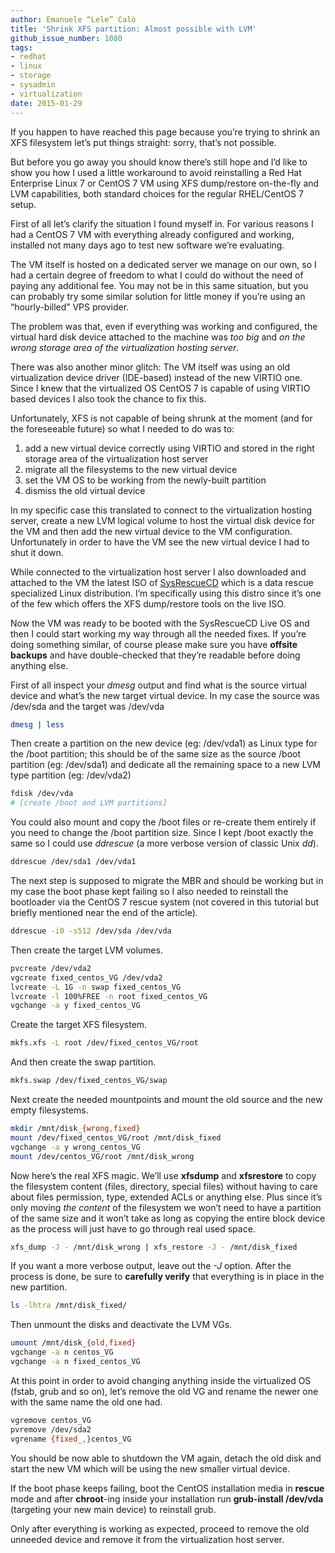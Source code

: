```yaml
---
author: Emanuele “Lele” Calò
title: 'Shrink XFS partition: Almost possible with LVM'
github_issue_number: 1080
tags:
- redhat
- linux
- storage
- sysadmin
- virtualization
date: 2015-01-29
---
```


If you happen to have reached this page because you’re trying to shrink an XFS filesystem let’s put things straight: sorry, that’s not possible.

But before you go away you should know there’s still hope and I’d like to show you how I used a little workaround to avoid reinstalling a Red Hat Enterprise Linux 7 or CentOS 7 VM using XFS dump/restore on-the-fly and LVM capabilities, both standard choices for the regular RHEL/CentOS 7 setup.

First of all let’s clarify the situation I found myself in. For various reasons I had a CentOS 7 VM with everything already configured and working, installed not many days ago to test new software we’re evaluating.

The VM itself is hosted on a dedicated server we manage on our own, so I had a certain degree of freedom to what I could do without the need of paying any additional fee. You may not be in this same situation, but you can probably try some similar solution for little money if you’re using an “hourly-billed” VPS provider.

The problem was that, even if everything was working and configured, the virtual hard disk device attached to the machine was *too big* and *on the wrong storage area of the virtualization hosting server*.

There was also another minor glitch: The VM itself was using an old virtualization device driver (IDE-based) instead of the new VIRTIO one. Since I knew that the virtualized OS CentOS 7 is capable of using VIRTIO based devices I also took the chance to fix this.

Unfortunately, XFS is not capable of being shrunk at the moment (and for the foreseeable future) so what I needed to do was to:

1. add a new virtual device correctly using VIRTIO and stored in the right storage area of the virtualization host server
2. migrate all the filesystems to the new virtual device
3. set the VM OS to be working from the newly-built partition
4. dismiss the old virtual device

In my specific case this translated to connect to the virtualization hosting server, create a new LVM logical volume to host the virtual disk device for the VM and then add the new virtual device to the VM configuration. Unfortunately in order to have the VM see the new virtual device I had to shut it down.

While connected to the virtualization host server I also downloaded and attached to the VM the latest ISO of [SysRescueCD](http://www.system-rescue-cd.org/) which is a data rescue specialized Linux distribution. I’m specifically using this distro since it’s one of the few which offers the XFS dump/restore tools on the live ISO.

Now the VM was ready to be booted with the SysRescueCD Live OS and then I could start working my way through all the needed fixes. If you’re doing something similar, of course please make sure you have **offsite backups** and have double-checked that they’re readable before doing anything else.

First of all inspect your *dmesg* output and find what is the source virtual device and what’s the new target virtual device. In my case the source was /dev/sda and the target was /dev/vda

```bash
dmesg | less
```

Then create a partition on the new device (eg: /dev/vda1) as Linux type for the /boot partition; this should be of the same size as the source /boot partition (eg: /dev/sda1) and dedicate all the remaining space to a new LVM type partition (eg: /dev/vda2)

```bash
fdisk /dev/vda
# [create /boot and LVM partitions]
```

You could also mount and copy the /boot files or re-create them entirely if you need to change the /boot partition size. Since I kept /boot exactly the same so I could use *ddrescue* (a more verbose version of classic Unix *dd*).

```bash
ddrescue /dev/sda1 /dev/vda1
```

The next step is supposed to migrate the MBR and should be working but in my case the boot phase kept failing so I also needed to reinstall the bootloader via the CentOS 7 rescue system (not covered in this tutorial but briefly mentioned near the end of the article).

```bash
ddrescue -i0 -s512 /dev/sda /dev/vda
```

Then create the target LVM volumes.

```bash
pvcreate /dev/vda2
vgcreate fixed_centos_VG /dev/vda2
lvcreate -L 1G -n swap fixed_centos_VG
lvcreate -l 100%FREE -n root fixed_centos_VG
vgchange -a y fixed_centos_VG
```

Create the target XFS filesystem.

```bash
mkfs.xfs -L root /dev/fixed_centos_VG/root
```

And then create the swap partition.

```bash
mkfs.swap /dev/fixed_centos_VG/swap
```

Next create the needed mountpoints and mount the old source and the new empty filesystems.

```bash
mkdir /mnt/disk_{wrong,fixed}
mount /dev/fixed_centos_VG/root /mnt/disk_fixed
vgchange -a y wrong_centos_VG
mount /dev/centos_VG/root /mnt/disk_wrong
```

Now here’s the real XFS magic. We’ll use **xfsdump** and **xfsrestore** to copy the filesystem content (files, directory, special files) without having to care about files permission, type, extended ACLs or anything else. Plus since it’s only moving *the content* of the filesystem we won’t need to have a partition of the same size and it won’t take as long as copying the entire block device as the process will just have to go through real used space.

```bash
xfs_dump -J - /mnt/disk_wrong | xfs_restore -J - /mnt/disk_fixed
```

If you want a more verbose output, leave out the *-J* option. After the process is done, be sure to **carefully verify** that everything is in place in the new partition.

```bash
ls -lhtra /mnt/disk_fixed/
```

Then unmount the disks and deactivate the LVM VGs.

```bash
umount /mnt/disk_{old,fixed}
vgchange -a n centos_VG
vgchange -a n fixed_centos_VG
```

At this point in order to avoid changing anything inside the virtualized OS (fstab, grub and so on), let’s remove the old VG and rename the newer one with the same name the old one had.

```bash
vgremove centos_VG
pvremove /dev/sda2
vgrename {fixed_,}centos_VG
```

You should be now able to shutdown the VM again, detach the old disk and start the new VM which will be using the new smaller virtual device.

If the boot phase keeps failing, boot the CentOS installation media in **rescue** mode and after **chroot**-ing inside your installation run **grub-install /dev/vda** (targeting your new main device) to reinstall grub.

Only after everything is working as expected, proceed to remove the old unneeded device and remove it from the virtualization host server.

